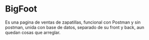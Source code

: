 # BigFoot
Es una pagina de ventas de zapatillas, funcional con Postman y sin postman, unida con base de datos, separado de su front y back, aun quedan cosas que arreglar.
